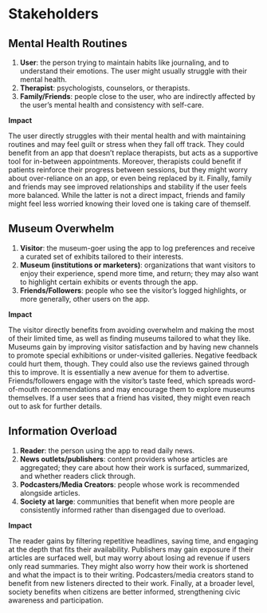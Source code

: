 # Stakeholders

## Mental Health Routines

1. **User**: the person trying to maintain habits like journaling, and to understand their emotions. The user might usually struggle with their mental health.
2. **Therapist**: psychologists, counselors, or therapists.
3. **Family/Friends**: people close to the user, who are indirectly affected by the user’s mental health and consistency with self-care.

**Impact**

The user directly struggles with their mental health and with maintaining routines and may feel guilt or stress when they fall off track. They could benefit from an app that doesn’t replace therapists, but acts as a supportive tool for in-between appointments. Moreover, therapists could benefit if patients reinforce their progress between sessions, but they might worry about over-reliance on an app, or even being replaced by it. Finally, family and friends may see improved relationships and stability if the user feels more balanced. While the latter is not a direct impact, friends and family might feel less worried knowing their loved one is taking care of themself.

## Museum Overwhelm

1. **Visitor**: the museum-goer using the app to log preferences and receive a curated set of exhibits tailored to their interests.
2. **Museum (institutions or marketers)**: organizations that want visitors to enjoy their experience, spend more time, and return; they may also want to highlight certain exhibits or events through the app.
3. **Friends/Followers**: people who see the visitor’s logged highlights, or more generally, other users on the app.

**Impact**

The visitor directly benefits from avoiding overwhelm and making the most of their limited time, as well as finding museums tailored to what they like. Museums gain by improving visitor satisfaction and by having new channels to promote special exhibitions or under-visited galleries. Negative feedback could hurt them, though. They could also use the reviews gained through this to improve. It is essentially a new avenue for them to advertise. Friends/followers engage with the visitor’s taste feed, which spreads word-of-mouth recommendations and may encourage them to explore museums themselves. If a user sees that a friend has visited, they might even reach out to ask for further details.

## Information Overload

1. **Reader**: the person using the app to read daily news.
2. **News outlets/publishers**: content providers whose articles are aggregated; they care about how their work is surfaced, summarized, and whether readers click through.
3. **Podcasters/Media Creators**: people whose work is recommended alongside articles.
4. **Society at large**: communities that benefit when more people are consistently informed rather than disengaged due to overload.

**Impact**

The reader gains by filtering repetitive headlines, saving time, and engaging at the depth that fits their availability. Publishers may gain exposure if their articles are surfaced well, but may worry about losing ad revenue if users only read summaries. They might also worry how their work is shortened and what the impact is to their writing. Podcasters/media creators stand to benefit from new listeners directed to their work. Finally, at a broader level, society benefits when citizens are better informed, strengthening civic awareness and participation.
